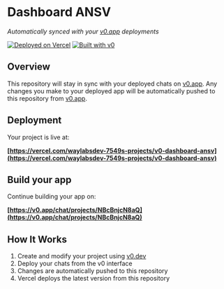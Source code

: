 # Dashboard ANSV

*Automatically synced with your [v0.app](https://v0.app) deployments*

[![Deployed on Vercel](https://img.shields.io/badge/Deployed%20on-Vercel-black?style=for-the-badge&logo=vercel)](https://vercel.com/waylabsdev-7549s-projects/v0-dashboard-ansv)
[![Built with v0](https://img.shields.io/badge/Built%20with-v0.app-black?style=for-the-badge)](https://v0.app/chat/projects/NBcBnjcN8aQ)

## Overview

This repository will stay in sync with your deployed chats on [v0.app](https://v0.app).
Any changes you make to your deployed app will be automatically pushed to this repository from [v0.app](https://v0.app).

## Deployment

Your project is live at:

**[https://vercel.com/waylabsdev-7549s-projects/v0-dashboard-ansv](https://vercel.com/waylabsdev-7549s-projects/v0-dashboard-ansv)**

## Build your app

Continue building your app on:

**[https://v0.app/chat/projects/NBcBnjcN8aQ](https://v0.app/chat/projects/NBcBnjcN8aQ)**

## How It Works

1. Create and modify your project using [v0.dev](https://v0.dev)
2. Deploy your chats from the v0 interface
3. Changes are automatically pushed to this repository
4. Vercel deploys the latest version from this repository
